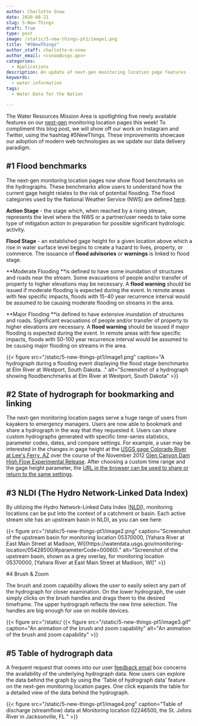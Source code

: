 ```yaml
---
author: Charlotte Snow
date: 2020-08-21
slug: 5-New-Things
draft: True
type: post
image: /static/5-new-things-pt1/image1.png
title: "#5NewThings"
author_staff: charlotte-m-snow
author_email: <csnow@usgs.gov>
categories:
  - Applications
description: An update of next-gen monitoring location page features
keywords:
  - water information
tags:
  - Water Data for the Nation 

---
```

The Water Resources Mission Area is spotlighting five newly available
features on our [next-gen](https://waterdata.usgs.gov/blog/wdfn-tng/)
monitoring location pages this week! To compliment this blog post, we
will show off our work on Instagram and Twitter, using the hashtag
\#5NewThings. These improvements showcase our adoption of modern web
technologies as we update our data delivery paradigm.

\#1 Flood benchmarks 
--------------------

The next-gen monitoring location pages now show flood benchmarks on the
hydrographs. These benchmarks allow users to understand how the current
gage height relates to the risk of potential flooding. The flood
categories used by the National Weather Service (NWS) are defined
[here](https://www.weather.gov/aprfc/terminology).

**Action Stage** - the stage which, when reached by a rising stream,
represents the level where the NWS or a partner/user needs to take some
type of mitigation action in preparation for possible significant
hydrologic activity.

**Flood Stage** - an established gage height for a given location above
which a rise in water surface level begins to create a hazard to lives,
property, or commerce. The issuance of **flood advisories** or
**warnings** is linked to flood stage.

**Moderate Flooding **is defined to have some inundation of structures
and roads near the stream. Some evacuations of people and/or transfer of
property to higher elevations may be necessary. A **flood
warning** should be issued if moderate flooding is expected during the
event. In remote areas with few specific impacts, floods with 15-40 year
recurrence interval would be assumed to be causing moderate flooding on
streams in the area.

**Major Flooding **is defined to have extensive inundation of structures
and roads. Significant evacuations of people and/or transfer of property
to higher elevations are necessary. A **flood warning** should be issued
if major flooding is expected during the event. In remote areas with few
specific impacts, floods with 50-100 year recurrence interval would be
assumed to be causing major flooding on streams in the area.

<div class="grid-row">
    <div class="grid-col-14 grid-offset-0">
    {{< figure src="/static/5-new-things-pt1/image1.png" caption="A hydrograph during a flooding event displaying the flood stage
benchmarks at Elm River at Westport, South Dakota.
<https://waterdata.usgs.gov/monitoring-location/06471500/?agency_cd=USGS#parameterCode=00065&startDT=2020-07-10&endDT=2020-08-05>." alt="Screenshot of a hydrograph showing floodbenchmarks at Elm River at Westport, South Dakota" >}}
    </div>
</div>


\#2 State of hydrograph for bookmarking and linking
---------------------------------------------------

The next-gen monitoring location pages serve a huge range of users from
kayakers to emergency managers. Users are now able to bookmark and share
a hydrograph in the way that they requested it. Users can share custom
hydrographs generated with specific time-series statistics, parameter
codes, dates, and compare settings. For example, a user may be
interested in the changes in gage height at the [USGS gage Colorado
River at Lee\'s Ferry,
AZ](https://waterdata.usgs.gov/monitoring-location/09380000/) over the
course of the November 2012 [Glen Canyon Dam High Flow Experimental
Release](https://www.usbr.gov/uc/rm/gcdHFE/index.html). After choosing a
custom time range and the gage height parameter, the [URL in the browser
can be used to share or return to the same
settings](https://waterdata.usgs.gov/monitoring-location/09380000/#parameterCode=00065&startDT=2012-11-01&endDT=2012-12-01).

\#3 NLDI (The Hydro Network-Linked Data Index)
----------------------------------------------

By utilizing the Hydro Network-Linked Data Index
([NLDI](https://waterdata.usgs.gov/blog/nldi-intro/)), monitoring
locations can be put into the context of a catchment or basin. Each
active stream site has an upstream basin in NLDI, as you can see here:

<div class="grid-row">
    <div class="grid-col-14 grid-offset-0">
    {{< figure src="/static/5-new-things-pt1/image2.png" caption="Screenshot of the upstream basin for monitoring location
05370000, [Yahara River at East Main Street at Madison, WI](https://waterdata.usgs.gov/monitoring-location/05428500/#parameterCode=00060)." alt="Screenshot of the upstream basin, shown as a grey overlay, for monitoring location
05370000, [Yahara River at East Main Street at Madison, WI]" >}}
    </div>
</div>


\#4 Brush & Zoom

The brush and zoom capability allows the user to easily select any part
of the hydrograph for closer examination. On the lower hydrograph, the
user simply clicks on the brush handles and drags them to the desired
timeframe. The upper hydrograph reflects the new time selection. The
handles are big enough for use on mobile devices.

<div class="grid-row">
    <div class="grid-col-14 grid-offset-0">
    {{< figure src="/static/    {{< figure src="/static/5-new-things-pt1/image3.gif" caption="An animation of the brush and zoom capability"
 alt="An animation of the brush and zoom capability" >}}
    </div>
</div>


\#5 Table of hydrograph data 
----------------------------

A frequent request that comes into our user [feedback
email](mailto:WDFN@usgs.gov) box concerns the availability of the
underlying hydrograph data. Now users can explore the data behind
the graph by using the 'Table of hydrograph data' feature on
the next-gen monitoring location pages. One click expands the table for
a detailed view of the data behind the hydrograph. 

<div class="grid-row">
    <div class="grid-col-14 grid-offset-0">
    {{< figure src="/static/5-new-things-pt1/image4.png" caption="Table of discharge (streamflow) data at Monitoring location 02246500,
the St. Johns River in Jacksonville, FL <https://waterdata.usgs.gov/monitoring-location/02246500/?agency_cd=USGS#parameterCode=00060>" >}}
    </div>
</div>




